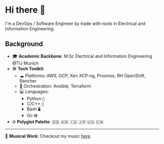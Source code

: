 # Hi there 👋

I'm a DevOps / Software Engineer by trade with roots in Electrical and Information Engineering.

## Background

- 🎓 **Academic Backbone**: M.Sc Electrical and Information Engineering @TU Munich
- 🛠 **Tech Toolkit**:
  - ☁ Platforms: AWS, GCP, Xen XCP-ng, Proxmox, RH OpenShift, Rancher
  - 🎡 Orchestration: Ansible, Terraform
  - 💻 Languages: 
    - Python `🐍` 
    - C/C++ `💾` 
    - Bash `🖥️` 
    - Go `🟦`
- 🌐 **Polyglot Palette**: 🇩🇪 🇰🇷 🇮🇩 🇯🇵 🇺🇸 🇨🇳

---


🎵 **Musical Work**: Checkout my music [here](https://youtube.com/@denmarcg).

